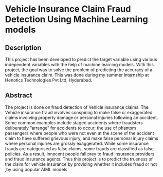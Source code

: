 # Vehicle Insurance Claim Fraud Detection Using Machine Learning models

## Description
This project has been developed to predict the target variable using various independent variables with the help of machine learning models. 
With this project, the goal was to solve the problem of predicting the accuracy of a vehicle insurance claim. 
This was done during my summer internship at Henotics Technologies Pvt Ltd, Hyderabad.

## Abstract
The project is done on fraud detection of Vehicle insurance claims. The Vehicle insurance fraud involves conspiring to make false or exaggerated claims involving property damage or personal injuries following an accident. Some common examples include staged accidents where fraudsters deliberately “arrange” for accidents to occur; the use of phantom passengers where people who were not even at the scene of the accident claim to have suffered grievous injury, and make false personal injury claims where personal injuries are grossly exaggerated. While some insurance frauds are categorised as false claims, some frauds are classified as false policies. As a result, innocent people fall prey to fraud insurance providers and fraud insurance agents. Thus this project is to predict the trueness of the claim for vehicle insurance by providing whether it includes fraud or not ,by using popular AIML models.
